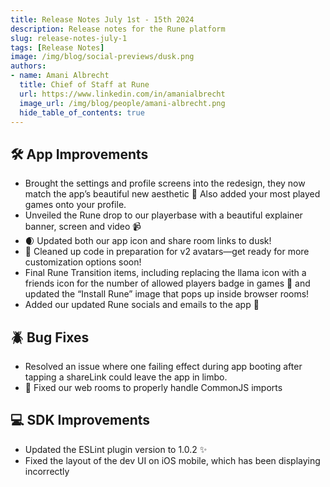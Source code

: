 ```yaml
---
title: Release Notes July 1st - 15th 2024
description: Release notes for the Rune platform 
slug: release-notes-july-1
tags: [Release Notes]
image: /img/blog/social-previews/dusk.png
authors:
- name: Amani Albrecht
  title: Chief of Staff at Rune  
  url: https://www.linkedin.com/in/amanialbrecht
  image_url: /img/blog/people/amani-albrecht.png
  hide_table_of_contents: true
---
```


<head>
  <title>New Updates! July 1st - 15th 2024</title>
  <meta property="og:title" content="New Updates! July 1st - 15th 2024"/>
</head>

## 🛠️ App Improvements

* Brought the settings and profile screens into the redesign, they now match the app’s beautiful new aesthetic 🎨 Also added your most played games onto your profile.
* Unveiled the Rune drop to our playerbase with a beautiful explainer banner, screen and video 📹
* 🌒 Updated both our app icon and share room links to dusk!
* 🧹 Cleaned up code in preparation for v2 avatars—get ready for more customization options soon!
* Final Rune Transition items, including replacing the llama icon with a friends icon for the number of allowed players badge in games 👥 and updated the “Install Rune” image that pops up inside browser rooms!
* Added our updated Rune socials and emails to the app 🔗

## 🪲 Bug Fixes
* Resolved an issue where one failing effect during app booting after tapping a shareLink could leave the app in limbo.
* 🔧 Fixed our web rooms to properly handle CommonJS imports

## 💻 SDK Improvements
* Updated the ESLint plugin version to 1.0.2 ✨
* Fixed the layout of the dev UI on iOS mobile, which has been displaying incorrectly